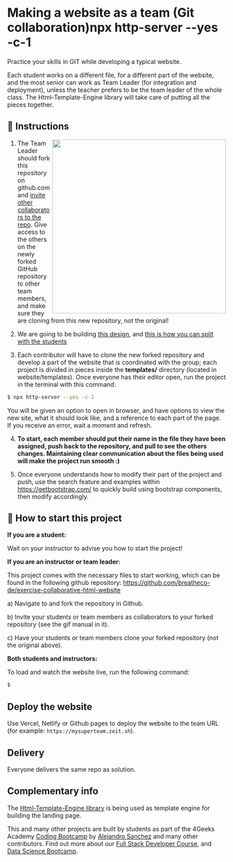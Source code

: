 # Making a website as a team (Git collaboration)npx http-server --yes -c-1

Practice your skills in GIT while developing a typical website.

Each student works on a different file, for a different part of the website, and the most senior can work as Team Leader (for integration and deployment), unless the teacher prefers to be the team leader of the whole class. The Html-Template-Engine library will take care of putting all the pieces together.

## 📝 Instructions

<img align="right" height="400" src="https://github.com/breatheco-de/exercise-collaborative-html-website/blob/master/website/designs/guide.jpg?raw=true" />

1. The Team Leader should fork this repository on github.com and [invite other collaborators to the repo](https://github.com/breatheco-de/exercise-git-collabration/blob/master/iOBmU5zYqA.gif). Give access to the others on the newly forked GitHub repository to other team members, and make sure they are cloning from this new repository, not the original!

2. We are going to be building [this design](https://raw.githubusercontent.com/breatheco-de/exercise-collaborative-html-website/master/website/designs/thumb.jpg), and [this is how you can split with the students](https://github.com/breatheco-de/exercise-collaborative-html-website/blob/master/website/designs/guide.jpg?raw=true)

3. Each contributor will have to clone the new forked repository and develop a part of the website that is coordinated with the group; each project is divided in pieces inside the **templates/** directory (located in website/templates). Once everyone has their editor open, run the project in the terminal with this command:

```bash
$ npx http-server --yes -c-1
```

You will be given an option to open in browser, and have options to view the new site, what it should look like, and a reference to each part of the page. If you receive an error, wait a moment and refresh.

4. **To start, each member should put their name in the file they have been assigned, push back to the repository, and pull to see the others changes. Maintaining clear communication about the files being used will make the project run smooth :)**

5. Once everyone understands how to modify their part of the project and push, use the search feature and examples within https://getbootstrap.com/ to quickly build using bootstrap components, then modify accordingly.

## 🌱  How to start this project

**If you are a student:**

Wait on your instructor to advise you how to start the project!

**If you are an instructor or team leader:**

This project comes with the necessary files to start working, which can be found in the following github repository:
https://github.com/breatheco-de/exercise-collaborative-html-website

a) Navigate to and fork the repository in Github.

b) Invite your students or team members as collaborators to your forked repository (see the gif manual in it).

c) Have your students or team members clone your forked repository (not the original above).

**Both students and instructors:**

To load and watch the website live, run the following command:

```bash
$ 
```


## Deploy the website

Use Vercel, Netlify or Github pages to deploy the website to the team URL (for example: `https://mysuperteam.zeit.sh`).

## Delivery

Everyone delivers the same repo as solution.

## Complementary info

The [Html-Template-Engine library](https://github.com/alesanchezr/html-template-engine) is being used as template engine for building the landing page.

This and many other projects are built by students as part of the 4Geeks Academy [Coding Bootcamp](https://4geeksacademy.com/us/coding-bootcamp) by [Alejandro Sanchez](https://twitter.com/alesanchezr) and many other contributors. Find out more about our [Full Stack Developer Course](https://4geeksacademy.com/us/coding-bootcamps/part-time-full-stack-developer), and [Data Science Bootcamp](https://4geeksacademy.com/us/coding-bootcamps/datascience-machine-learning).
